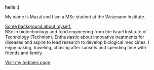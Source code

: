 **hello :)**

My name is Mazal and I am a MSc student at the Weizmann Institute.

<ins>Some background about myself:</ins>  
BSc in biotechnology and food engineering from the Israel Institute of Technology (Technion); Enthusiastic about innovative treatments for diseases and aspire to lead   research to develop biological medicines. I enjoy baking, traveling, chasing after sunsets and spending time with friends and family.

[Visit my hobbies page](/hobbies)
